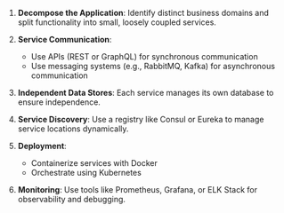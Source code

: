1. **Decompose the Application**: Identify distinct business domains and split functionality into small, loosely coupled services.

2. **Service Communication**: 
   * Use APIs (REST or GraphQL) for synchronous communication
   * Use messaging systems (e.g., RabbitMQ, Kafka) for asynchronous communication

3. **Independent Data Stores**: Each service manages its own database to ensure independence.

4. **Service Discovery**: Use a registry like Consul or Eureka to manage service locations dynamically.

5. **Deployment**: 
   * Containerize services with Docker
   * Orchestrate using Kubernetes

6. **Monitoring**: Use tools like Prometheus, Grafana, or ELK Stack for observability and debugging. 